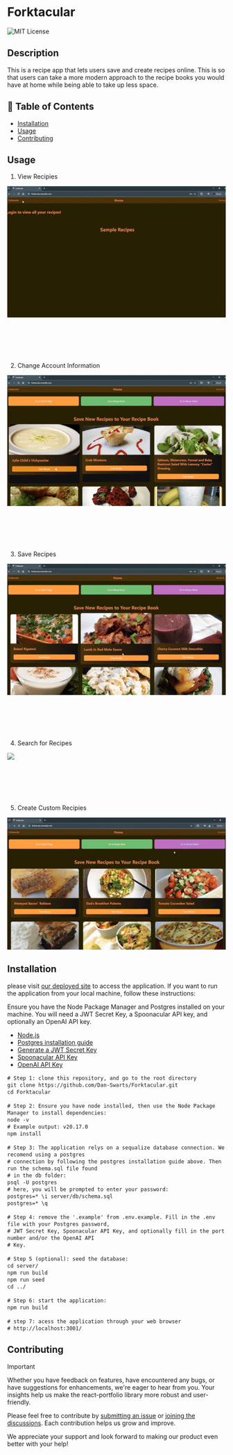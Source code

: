 # Forktacular
![MIT License](https://img.shields.io/badge/License-MIT-green) 
## Description

 This is a recipe app that lets users save and create recipes online. This is so that users can take a more modern approach to the recipe books you would have at home while being able to take up less space.

## 📁 Table of Contents
- [Installation](#installation)
- [Usage](#usage)
- [Contributing](#contributing)

## Usage

1. View Recipies
<img src="assets/HomePageDemo.gif"/>

<br/>
<br/>
<br/>
<br/>
<br/>
<br/>

2. Change Account Information
<img src="assets/AccountInfoDemo.gif"/>

<br/>
<br/>
<br/>
<br/>
<br/>
<br/>

3. Save Recipes
<img src="assets/RecipeBookDemo.gif"/>

<br/>
<br/>
<br/>
<br/>
<br/>
<br/>

4. Search for Recipes
<img src="assets/RecipeSearchDemo.gif"/>

<br/>
<br/>
<br/>
<br/>
<br/>
<br/>

5. Create Custom Recipies
<img src="assets/RecipeMakerDemo.gif"/>

## Installation

please visit [our deployed site](https://forktacular.onrender.com/) to access the application. If you want to run the application from your local machine, follow these instructions:

Ensure you have the Node Package Manager and Postgres installed on your machine. You will need a JWT Secret Key, a Spoonacular API key, and optionally an OpenAI API key.
- [Node.js](https://nodejs.org)
- [Postgres installation guide](https://coding-boot-camp.github.io/full-stack/postgresql/postgresql-installation-guide)
- [Generate a JWT Secret Key](https://pinetools.com/random-string-generator)
- [Spoonacular API Key](https://spoonacular.com/food-api/console#Dashboard)
- [OpenAI API Key](https://platform.openai.com/settings/organization/api-keys)
```shell
# Step 1: clone this repository, and go to the root directory
git clone https://github.com/Dan-Swarts/Forktacular.git
cd Forktacular

# Step 2: Ensure you have node installed, then use the Node Package Manager to install dependencies:
node -v 
# Example output: v20.17.0
npm install

# Step 3: The application relys on a sequalize database connection. We recomend using a postgres
# connection by following the postgres installation guide above. Then run the schema.sql file found
# in the db folder:
psql -U postgres 
# here, you will be prompted to enter your password:
postgres=* \i server/db/schema.sql
postgres=* \q

# Step 4: remove the '.example' from .env.example. Fill in the .env file with your Postgres password,
# JWT Secret Key, Spoonacular API Key, and optionally fill in the port number and/or the OpenAI API
# Key.

# Step 5 (optional): seed the database:
cd server/
npm run build
npm run seed
cd ../ 

# Step 6: start the application:
npm run build

# step 7: acess the application through your web browser
# http://localhost:3001/
```

## Contributing

> [!IMPORTANT]
> Whether you have feedback on features, have encountered any bugs, or have suggestions for enhancements, we're eager to hear from you. Your insights help us make the react-portfolio library more robust and user-friendly.

Please feel free to contribute by [submitting an issue](https://github.com) or [joining the discussions](https://github.com). Each contribution helps us grow and improve.

We appreciate your support and look forward to making our product even better with your help!
